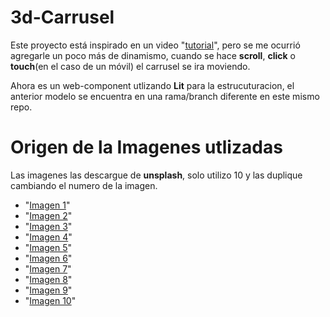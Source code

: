# 3d-Carrusel

Este proyecto está inspirado en un video "[tutorial](https://www.youtube.com/watch?v=yqaLSlPOUxM)", pero se me ocurrió agregarle un poco más de dinamismo, cuando se hace __scroll__, __click__ o __touch__(en el caso de un móvil) el carrusel se ira moviendo.

Ahora es un web-component utlizando __Lit__ para la estrucuturacion, el anterior modelo se encuentra en una rama/branch diferente en este mismo repo.

# Origen de la Imagenes utlizadas

Las imagenes las descargue de __unsplash__, solo utilizo 10 y las duplique cambiando el numero de la imagen.

+ "[Imagen 1](https://unsplash.com/es/fotos/un-coche-verde-con-un-diseno-en-blanco-y-negro-x0d6vhPUIXU)"
+ "[Imagen 2](https://unsplash.com/es/fotos/un-coche-rosa-esta-estacionado-al-costado-de-la-carretera-ZttSBsyVCKs)"
+ "[Imagen 3](https://unsplash.com/es/fotos/coche-verde-con-rueda-negra-9-ROshIWQEc)"
+ "[Imagen 4](https://unsplash.com/es/fotos/volante-negro-y-plateado-ESl0WCTc5QA)"
+ "[Imagen 5](https://unsplash.com/es/fotos/un-deportivo-naranja-conduciendo-por-una-pista-de-carreras-zHdf1glnicI)"
+ "[Imagen 6](https://unsplash.com/es/fotos/un-par-de-coches-que-estan-en-una-pista-y27KdKKlQb8)"
+ "[Imagen 7](https://unsplash.com/es/fotos/un-coche-con-humo-saliendo-de-el-conduciendo-en-una-pista-UGa8OAa5rvE)"
+ "[Imagen 8](https://unsplash.com/es/fotos/un-primer-plano-de-la-parte-delantera-de-un-coche-de-carreras-IiYDaJ5WZ2w)"
+ "[Imagen 9](https://unsplash.com/es/fotos/un-camion-rojo-remolcando-un-automovil-rojo-en-un-estacionamiento-mojado-yugglE2NC1s)"
+ "[Imagen 10](https://unsplash.com/es/fotos/un-par-de-coches-que-estan-sentados-en-la-tierra-xQ4TQ8Ix_o4)"